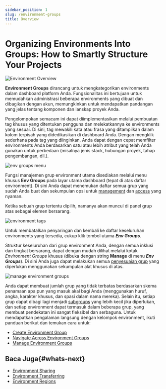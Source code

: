 ```yaml
---
sidebar_position: 1
slug: /environment-groups
title: Overview
---
```

# Organizing Environments Into Groups: How to Smartly Structure Your Projects

<img src="https://assets.dewacloud.com/dewacloud-docs/environment-management/environment-groups/overview/01.png" alt="Environment Overview" max-width="100%"/> 

**Environment Groups** dirancang untuk mengkategorikan environments dalam dashboard platform Anda. Fungsionalitas ini bertujuan untuk memudahkan administrasi beberapa environments yang dibuat dan dibagikan dengan akun, memungkinkan untuk mendapatkan pandangan yang jelas tentang komponen dan lanskap proyek Anda.

Pengelompokan semacam ini dapat diimplementasikan melalui pembuatan tag khusus yang ditentukan pengguna dan melekatkannya ke environments yang sesuai. Di sini, tag mewakili kata atau frasa yang ditampilkan dalam kolom terpisah yang didedikasikan di dashboard Anda. Dengan mengklik sederhana pada tag yang diinginkan, Anda dapat dengan cepat memfilter environments Anda berdasarkan satu atau lebih atribut yang telah Anda gunakan untuk perbedaan (misalnya jenis stack, hubungan proyek, tahap pengembangan, dll.).

<img src="https://assets.dewacloud.com/dewacloud-docs/environment-management/environment-groups/overview/02.png" alt="env groups menu" max-width="100%"/>

Fungsi manajemen grup environment utama disediakan melalui menu khusus **Env Groups** pada layar utama dashboard (tepat di atas daftar environment). Di sini Anda dapat menemukan daftar semua grup yang sudah Anda buat dan sekumpulan opsi untuk [management](<https://docs.dewacloud.com/docs/environment-groups-management>) dan [access](<https://docs.dewacloud.com/docs/environment-groups-navigation>) yang nyaman.

Ketika sebuah grup tertentu dipilih, namanya akan muncul di panel grup atas sebagai elemen bersarang.

<img src="https://assets.dewacloud.com/dewacloud-docs/environment-management/environment-groups/overview/03.png" alt="environment tags" max-width="100%"/>

Untuk membatalkan penyaringan dan kembali ke daftar keseluruhan environments yang tersedia, cukup klik tombol utama _**Env Groups**_.

Struktur keseluruhan dari grup environment Anda, dengan semua inklusi dan tingkat bersarang, dapat dengan mudah dilihat melalui kotak _Environment Groups_ khusus (dibuka dengan string **Manage** di menu _**Env Groups**_). Di sini Anda juga dapat melakukan semua [penyesuaian grup](<https://docs.dewacloud.com/docs/environment-groups-management>) yang diperlukan menggunakan sekumpulan alat khusus di atas.

<img src="https://assets.dewacloud.com/dewacloud-docs/environment-management/environment-groups/overview/04.png" alt="manage environment groups" max-width="100%"/>

Anda dapat membuat jumlah grup yang tidak terbatas berdasarkan skema penamaan apa pun yang masuk akal bagi Anda (menggunakan huruf, angka, karakter khusus, dan spasi dalam nama mereka). Selain itu, setiap grup dapat dibagi lagi menjadi [subgroups](<https://docs.dewacloud.com/docs/environment-groups-management#add-subgroup>) yang lebih kecil jika diperlukan, dan setiap environment dapat termasuk dalam beberapa grup, yang membuat pendekatan ini sangat fleksibel dan serbaguna. Untuk mendapatkan pengalaman langsung dengan kelompok environment, ikuti panduan berikut dan temukan cara untuk:

  * [Create Environment Group](<https://docs.dewacloud.com/docs/environment-groups-creation>)
  * [Navigate Across Environment Groups](<https://docs.dewacloud.com/docs/environment-groups-navigation>)
  * [Manage Environment Groups](<https://docs.dewacloud.com/docs/environment-groups-management>)

## Baca Juga{#whats-next}

  * [Environment Sharing](<https://docs.dewacloud.com/docs/share-environment/>)
  * [Environment Transferring](<https://docs.dewacloud.com/docs/environment-transferred/>)
  * [Environment Regions](<https://docs.dewacloud.com/docs/environment-regions/>)